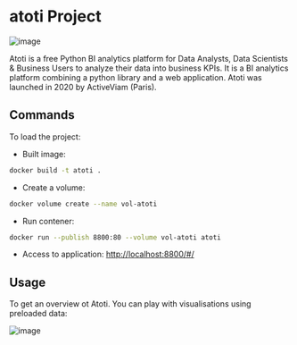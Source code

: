 # atoti Project


![image](https://user-images.githubusercontent.com/115105125/211676747-fa370022-5c74-43e7-b915-07916d6e2312.png)


Atoti is a free Python BI analytics platform for Data Analysts, Data Scientists & Business Users to analyze their data into business KPIs.
It is a BI analytics platform combining a python library and a web application.
Atoti was launched in 2020 by ActiveViam (Paris).



## Commands

To load the project:

- Built image:

```bash
docker build -t atoti .
```

- Create a volume:

```bash
docker volume create --name vol-atoti
```

- Run contener:

```bash
docker run --publish 8800:80 --volume vol-atoti atoti
```

- Access to application: [http://localhost:8800/#/](http://localhost:8800/#/)



## Usage

To get an overview ot Atoti. You can play with visualisations using preloaded data:

![image](https://user-images.githubusercontent.com/115105125/211925729-3449582e-90ad-4bdf-b7e0-8c4f9c3c4aeb.png)

